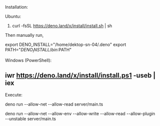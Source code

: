 Installation:

Ubuntu:

1. curl -fsSL https://deno.land/x/install/install.sh | sh

Then manually run,

export DENO_INSTALL="/home/dektop-sn-04/.deno"
export PATH="$DENO_INSTALL/bin:$PATH"

Windows (PowerShell):

iwr https://deno.land/x/install/install.ps1 -useb | iex
-----------------------------------------------------------------------

Execute:

deno run --allow-net --allow-read server/main.ts

deno run --allow-net --allow-env --allow-write --allow-read --allow-plugin --unstable server/main.ts
